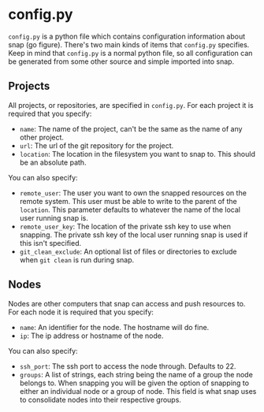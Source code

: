 # config.py

`config.py` is a python file which contains configuration information about snap (go figure). There's
two main kinds of items that `config.py` specifies. Keep in mind that `config.py` is a normal python
file, so all configuration can be generated from some other source and simple imported into snap.

## Projects

All projects, or repositories, are specified in `config.py`. For each project it is required that you
specify:

* `name`: The name of the project, can't be the same as the name of any other project.
* `url`: The url of the git repository for the project.
* `location`: The location in the filesystem you want to snap to. This should be an absolute path.

You can also specify:

* `remote_user`: The user you want to own the snapped resources on the remote system. This user must be
                 able to write to the parent of the `location`. This parameter defaults to whatever
                 the name of the local user running snap is.
* `remote_user_key`: The location of the private ssh key to use when snapping. The private ssh key of
                     the local user running snap is used if this isn't specified.
* `git_clean_exclude`: An optional list of files or directories to exclude when `git clean` is run
                       during snap.

## Nodes

Nodes are other computers that snap can access and push resources to. For each node it is required
that you specify:

* `name`: An identifier for the node. The hostname will do fine.
* `ip`: The ip address or hostname of the node.

You can also specify:

* `ssh_port`: The ssh port to access the node through. Defaults to 22.
* `groups`: A list of strings, each string being the name of a group the node belongs to. When
            snapping you will be given the option of snapping to either an individual node or a group
            of node. This field is what snap uses to consolidate nodes into their respective groups.


